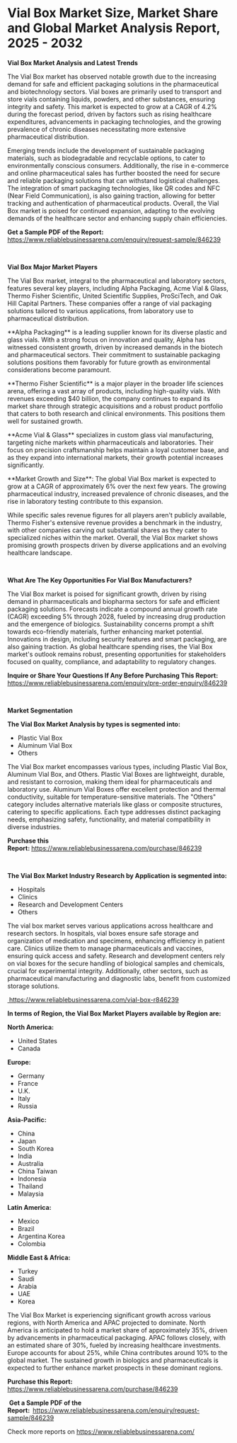 <p><h1>Vial Box Market Size, Market Share and Global Market Analysis Report, 2025 - 2032</h1></p><p><strong>Vial Box Market Analysis and Latest Trends</strong></p>
<p><p>The Vial Box market has observed notable growth due to the increasing demand for safe and efficient packaging solutions in the pharmaceutical and biotechnology sectors. Vial boxes are primarily used to transport and store vials containing liquids, powders, and other substances, ensuring integrity and safety. This market is expected to grow at a CAGR of 4.2% during the forecast period, driven by factors such as rising healthcare expenditures, advancements in packaging technologies, and the growing prevalence of chronic diseases necessitating more extensive pharmaceutical distribution.</p><p>Emerging trends include the development of sustainable packaging materials, such as biodegradable and recyclable options, to cater to environmentally conscious consumers. Additionally, the rise in e-commerce and online pharmaceutical sales has further boosted the need for secure and reliable packaging solutions that can withstand logistical challenges. The integration of smart packaging technologies, like QR codes and NFC (Near Field Communication), is also gaining traction, allowing for better tracking and authentication of pharmaceutical products. Overall, the Vial Box market is poised for continued expansion, adapting to the evolving demands of the healthcare sector and enhancing supply chain efficiencies.</p></p>
<p><strong>Get a Sample PDF of the Report:&nbsp;</strong> <a href="https://www.reliablebusinessarena.com/enquiry/request-sample/846239?utm_campaign=3558&utm_medium=2&utm_source=Github&utm_content=ia&utm_term=04042025&utm_id=vial-box">https://www.reliablebusinessarena.com/enquiry/request-sample/846239</a></p>
<p>&nbsp;</p>
<p><strong>Vial Box Major Market Players</strong></p>
<p><p>The Vial Box market, integral to the pharmaceutical and laboratory sectors, features several key players, including Alpha Packaging, Acme Vial & Glass, Thermo Fisher Scientific, United Scientific Supplies, ProSciTech, and Oak Hill Capital Partners. These companies offer a range of vial packaging solutions tailored to various applications, from laboratory use to pharmaceutical distribution.</p><p>**Alpha Packaging** is a leading supplier known for its diverse plastic and glass vials. With a strong focus on innovation and quality, Alpha has witnessed consistent growth, driven by increased demands in the biotech and pharmaceutical sectors. Their commitment to sustainable packaging solutions positions them favorably for future growth as environmental considerations become paramount.</p><p>**Thermo Fisher Scientific** is a major player in the broader life sciences arena, offering a vast array of products, including high-quality vials. With revenues exceeding $40 billion, the company continues to expand its market share through strategic acquisitions and a robust product portfolio that caters to both research and clinical environments. This positions them well for sustained growth.</p><p>**Acme Vial & Glass** specializes in custom glass vial manufacturing, targeting niche markets within pharmaceuticals and laboratories. Their focus on precision craftsmanship helps maintain a loyal customer base, and as they expand into international markets, their growth potential increases significantly.</p><p>**Market Growth and Size**: The global Vial Box market is expected to grow at a CAGR of approximately 6% over the next few years. The growing pharmaceutical industry, increased prevalence of chronic diseases, and the rise in laboratory testing contribute to this expansion.</p><p>While specific sales revenue figures for all players aren't publicly available, Thermo Fisher's extensive revenue provides a benchmark in the industry, with other companies carving out substantial shares as they cater to specialized niches within the market. Overall, the Vial Box market shows promising growth prospects driven by diverse applications and an evolving healthcare landscape.</p></p>
<p>&nbsp;</p>
<p><strong>What Are The Key Opportunities For Vial Box Manufacturers?</strong></p>
<p><p>The Vial Box market is poised for significant growth, driven by rising demand in pharmaceuticals and biopharma sectors for safe and efficient packaging solutions. Forecasts indicate a compound annual growth rate (CAGR) exceeding 5% through 2028, fueled by increasing drug production and the emergence of biologics. Sustainability concerns prompt a shift towards eco-friendly materials, further enhancing market potential. Innovations in design, including security features and smart packaging, are also gaining traction. As global healthcare spending rises, the Vial Box market's outlook remains robust, presenting opportunities for stakeholders focused on quality, compliance, and adaptability to regulatory changes.</p></p>
<p><strong>Inquire or Share Your Questions If Any Before Purchasing This Report:</strong> <a href="https://www.reliablebusinessarena.com/enquiry/pre-order-enquiry/846239?utm_campaign=3558&utm_medium=2&utm_source=Github&utm_content=ia&utm_term=04042025&utm_id=vial-box">https://www.reliablebusinessarena.com/enquiry/pre-order-enquiry/846239</a></p>
<p>&nbsp;</p>
<p><strong>Market Segmentation</strong></p>
<p><strong>The Vial Box Market Analysis by types is segmented into:</strong></p>
<p><ul><li>Plastic Vial Box</li><li>Aluminum Vial Box</li><li>Others</li></ul></p>
<p><p>The Vial Box market encompasses various types, including Plastic Vial Box, Aluminum Vial Box, and Others. Plastic Vial Boxes are lightweight, durable, and resistant to corrosion, making them ideal for pharmaceuticals and laboratory use. Aluminum Vial Boxes offer excellent protection and thermal conductivity, suitable for temperature-sensitive materials. The "Others" category includes alternative materials like glass or composite structures, catering to specific applications. Each type addresses distinct packaging needs, emphasizing safety, functionality, and material compatibility in diverse industries.</p></p>
<p><strong>Purchase this Report:&nbsp;</strong><a href="https://www.reliablebusinessarena.com/purchase/846239?utm_campaign=3558&utm_medium=2&utm_source=Github&utm_content=ia&utm_term=04042025&utm_id=vial-box">https://www.reliablebusinessarena.com/purchase/846239</a></p>
<p>&nbsp;</p>
<p><strong>The Vial Box Market Industry Research by Application is segmented into:</strong></p>
<p><ul><li>Hospitals</li><li>Clinics</li><li>Research and Development Centers</li><li>Others</li></ul></p>
<p><p>The vial box market serves various applications across healthcare and research sectors. In hospitals, vial boxes ensure safe storage and organization of medication and specimens, enhancing efficiency in patient care. Clinics utilize them to manage pharmaceuticals and vaccines, ensuring quick access and safety. Research and development centers rely on vial boxes for the secure handling of biological samples and chemicals, crucial for experimental integrity. Additionally, other sectors, such as pharmaceutical manufacturing and diagnostic labs, benefit from customized storage solutions.</p></p>
<p><a href="https://www.reliablebusinessarena.com/vial-box-r846239?utm_campaign=3558&utm_medium=2&utm_source=Github&utm_content=ia&utm_term=04042025&utm_id=vial-box">&nbsp;https://www.reliablebusinessarena.com/vial-box-r846239</a></p>
<p><strong>In terms of Region, the Vial Box Market Players available by Region are:</strong></p>
<p>
    <p> <strong> North America: </strong>
        <ul>
            <li>United States</li>
            <li>Canada</li>
        </ul>
        </p> 
    <p> <strong> Europe: </strong>
        <ul>
            <li>Germany</li>
            <li>France</li>
            <li>U.K.</li>
            <li>Italy</li>
            <li>Russia</li>
        </ul>
        </p> 
    <p> <strong> Asia-Pacific: </strong>
        <ul>
            <li>China</li>
            <li>Japan</li>
            <li>South Korea</li>
            <li>India</li>
            <li>Australia</li>
            <li>China Taiwan</li>
            <li>Indonesia</li>
            <li>Thailand</li>
            <li>Malaysia</li>
        </ul>
        </p> 
    <p> <strong> Latin America: </strong>
        <ul>
            <li>Mexico</li>
            <li>Brazil</li>
            <li>Argentina Korea</li>
            <li>Colombia</li>
        </ul>
        </p> 
    <p> <strong> Middle East & Africa: </strong>
        <ul>
            <li>Turkey</li>
            <li>Saudi</li>
            <li>Arabia</li>
            <li>UAE</li>
            <li>Korea</li>
        </ul>
    </p>
    </p>
<p><p>The Vial Box Market is experiencing significant growth across various regions, with North America and APAC projected to dominate. North America is anticipated to hold a market share of approximately 35%, driven by advancements in pharmaceutical packaging. APAC follows closely, with an estimated share of 30%, fueled by increasing healthcare investments. Europe accounts for about 25%, while China contributes around 10% to the global market. The sustained growth in biologics and pharmaceuticals is expected to further enhance market prospects in these dominant regions.</p></p>
<p><strong>Purchase this Report: </strong><a href="https://www.reliablebusinessarena.com/purchase/846239?utm_campaign=3558&utm_medium=2&utm_source=Github&utm_content=ia&utm_term=04042025&utm_id=vial-box">https://www.reliablebusinessarena.com/purchase/846239</a></p>
<p>&nbsp;<strong>Get a Sample PDF of the Report:&nbsp;&nbsp;</strong><a href="https://www.reliablebusinessarena.com/enquiry/request-sample/846239?utm_campaign=3558&utm_medium=2&utm_source=Github&utm_content=ia&utm_term=04042025&utm_id=vial-box">https://www.reliablebusinessarena.com/enquiry/request-sample/846239</a></p>
<p><strong></strong></p>
<p>Check more reports on <a href="https://www.reliablebusinessarena.com/?utm_campaign=3558&utm_medium=2&utm_source=Github&utm_content=ia&utm_term=04042025&utm_id=vial-box">https://www.reliablebusinessarena.com/</a></p>